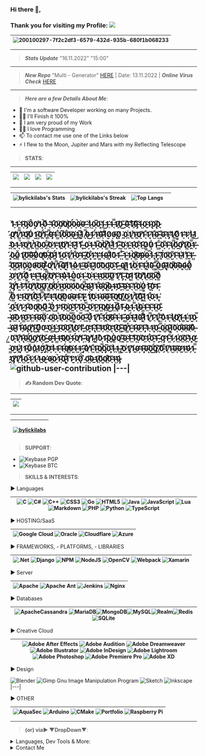 ### Hi there 👋, 
### Thank you for visiting my Profile: ![](https://komarev.com/ghpvc/?username=bylickilabs&color=grey&style=plastic)
|![200100297-7f2c2df3-6579-432d-935b-680f1b068233](https://user-images.githubusercontent.com/109308073/200102033-41038eb2-92fe-4ff3-b711-23bbae4cbdcb.gif)|
|---|
---
> ***Stats Update*** "16.11.2022" "15:00"
---
> ***New Repo*** "Multi - Generator" [HERE](https://github.com/bylickilabs/Multi-Generator) | Date: 13.11.2022 | ***Online Virus Check*** [HERE](https://www.virustotal.com/gui/url/67164087cd85262d94241eb483c92bcfb87231850656fdef0e3e7c1a43026c01)
---
> ***Here are a few Details About Me***:
- 🔭 I'm a software Developer working on many Projects.
- 🕵️‍♀️ I'll Finish it 100%
- 🧸 I am very proud of my Work
- 🧑‍💻 I love Programming
- 📫 To contact me use one of the Links below
- ⚡ I flew to the Moon, Jupiter and Mars with my Reflecting Telescope
> **STATS**:
---
|![](http://github-profile-summary-cards.vercel.app/api/cards/stats?username=bylickilabs&theme=github_dark)|![](http://github-profile-summary-cards.vercel.app/api/cards/productive-time?username=bylickilabs&theme=github_dark&utcOffset=8)|![](http://github-profile-summary-cards.vercel.app/api/cards/repos-per-language?username=bylickilabs&theme=github_dark)|![](http://github-profile-summary-cards.vercel.app/api/cards/most-commit-language?username=bylickilabs&theme=github_dark)|
|---|---|---|---|
---
|![bylickilabs's Stats](https://github-readme-stats.vercel.app/api?username=bylickilabs&theme=vue-dark&show_icons=true&hide_border=true&count_private=true)|![bylickilabs's Streak](https://github-readme-streak-stats.herokuapp.com/?user=bylickilabs&theme=vue-dark&hide_border=true)|![Top Langs](https://github-readme-stats.vercel.app/api/top-langs/?username=bylickilabs&theme=vue-dark&langs_count=10)|[](http://github-profile-summary-cards.vercel.app/api/cards/profile-details?username=bylickilabs&theme=github_dark)|
|---|---|---|---|
---
1̴̞̏1̵͈͐1̵͔̆0̵̡͐0̸̣̂0̸̣̍1̵̨̚0̸̦͌ ̶̛͉1̴̹͒0̷̩͆0̸̣̎0̸̢̾0̷̙̈́0̷̟̚0̶̩͗0̶̠̔ ̵̲̽1̷̺̉0̷̙̅0̴̥̈1̴́͜1̶̠̇1̶͉̿1̸̗͊0̵̎͜ ̶̠͆0̴̖͝1̸̗͝0̶̡̌1̴̺́0̵̬̇1̴̢̽0̵̢̋0̷̖̀ ̴̢́0̸̹̓1̸͇̿1̷̫̔0̸̻̆0̷̬̇1̴̻̋0̸̯̈́1̵̥̆ ̸͎̿0̶̡̕1̴͇͋1̸̘̅0̷̗͋0̷̩̈0̶̍͜1̶̯̅1̷͈͒ ̸̝̿0̶̀͜1̷̠̈́1̵̲̕0̶͕͝1̸̬͋0̸̣̓0̵̢̈0̸̛͓ ̴̰͛0̴̪̾1̸͍̾1̵̰̕0̸̩̎1̵̘͒1̷̨̋1̶̺͒0̷̺̂ ̵̟̐0̶͉̆1̶̡̔1̸̰̏0̸͇͌1̶̛̙1̷̜̓1̵͚̉1̷̛͜ ̴̪̔0̵͈̀1̵͓̚1̴͉̓0̸̻̾1̸̭̚1̵̻͑0̴̤̀0̵̟̈́ ̸̫͐0̷̼͛1̴̟̓1̸̯̔0̸̙͆1̵͉͑1̵̟͂1̸͚̌1̵̨̾ ̴̰̀0̴̦͗1̶̮͘1̴̦̅0̸̩̚0̸̳̅1̶̟̀1̸͋͜1̷̜̐ ̵̮̌0̵̺͐1̴̭̽1̴̖̊0̴̜̐1̴̪̂0̷͇͘0̷͙̉1̴͇̈́ ̷̹͆0̵͓͌1̶̝̌1̸̺̿0̴̱́0̸̣̐1̸͇̎0̴̯̿1̶̟̓ ̷̥́0̷̰̀0̷͈̆1̸̳̆0̵̫̌0̶͖͝0̷͙̉0̸̥̕0̶̟̈́ ̸̢̄0̵͔̈́1̸͉̀1̷̻́0̴̜̎1̸̲̈́1̵̫͋0̵̛̫1̶̱̌ ̸̯̋0̷̥͋1̴̛̱1̴̳̓1̶͉́0̶̪͗1̷̦͋0̵̠̃1̴͔̈́ ̵̦̅1̵̳̍1̴͓̚0̸̳̐0̶̢̒0̶̦̾0̵͍̿1̴̢̉1̵̜͆ ̸͎̈́1̷͓͂0̷̲̎0̷̮͌1̵̠̆1̶̼̾1̷̧̊1̶̰̎1̶̻̓ ̵̦̐0̷̳͠0̷̙͠1̷̧̌0̴̗͑0̸͇̓0̵̠̆0̴͓͂0̶̛̙ ̷͖͐0̸͋ͅ1̸̹̿1̶͙̅0̸̟͝1̸͔͂1̶̪̏0̷̤̉1̶̰̔ ̴̤̆0̶͎͒1̴̻̑1̸͎̂0̵̠̌0̷̼̃0̴̡̌0̴̱̑1̷̲̍ ̶̼̀0̸̭̍1̷͖͑1̸͔̚0̷̯̾1̶̠̄1̴̰̈́1̷͎̄0̶̻̋ ̵͇̿0̷̀͜0̶̢͠1̷͎̀0̸̩͌0̶͔̋0̶̥̀0̶̺́0̸͓̊ ̷̭̽0̷̛̜1̸͇̋1̷̠̈́0̷͇͒1̶̯̕1̶͇͊1̶̬̃0̸̡̿ ̸̝͊0̸̑ͅ1̵͔̌1̴̔ͅ0̶̦̉1̴͖̏0̸͇̀0̴̦̇1̴̫͑ ̴̛̟0̵̹͗1̶̪̽1̴̪̕0̴̲̌0̵̗̆0̷͚͠1̸̙̌1̴̡͠ ̴͙͘0̵̓ͅ1̸͍̏1̸̫̎0̸͓̋1̸̫̏0̴̪̌0̷̟̅0̸͚͋ ̷͓̐0̸̡̈́1̴͖̃1̷̠͝1̷̝̈́0̸͍̋1̸̞̊0̷̳͊0̷͓͘ ̸̳̃0̸̞̈́0̷̪̈́1̴͇̔0̵̜̑0̵͔̽0̵̠́0̷̝̏0̸̪̿ ̶̪̄0̴̼͆1̸͓͗1̶̦͋0̴̧̊0̸̻̅0̶̧̀1̴̗̓0̴̟͠ ̶̛̼0̶͖̂1̴͉̋1̵̤̐0̷̫̾0̷͇̇1̵̬͝0̵̣̒1̴̩͊ ̸̹̿0̸͍̏1̴̫̒1̵͍̋0̸̟̆1̸̫̈́0̴͇͝1̷͕̿1̸̩͝ ̶̩̓1̶̓ͅ1̸̝̃0̸̬̎0̸͔͑0̶̟̑0̶͕̔1̵̘͠1̵̰̄ ̷̦̈́1̸̦̒0̴̟͗1̵̠̇0̶͙̎0̶̮͠1̵̖͠0̸͖̒0̸̰̂ ̸̰́0̷̳͐1̸̩̚1̸̜͝0̴̯͠1̸͖̕1̴̖͋0̵̝͛1̵̥͘ ̷̮́0̵̭̈́1̸̞́1̷̯͛1̵̣̐0̸̣͑0̸̥̑0̷̤͘0̷͆͜ ̴̱̐0̸̇͜1̷̣̒1̵̗̌0̴̺͗0̵̰̑1̷̩͠1̴̼̋0̵̫̿ ̵̥̈0̷̼̎1̷̻̄1̴̺͊0̸̪͘0̶̇͜1̴̫̚0̷͓͐1̸̧̓ ̶̞̃0̵̯̀1̴̙̿1̸̬̾0̶͇͑1̶̲͂1̶͉̌1̵͖͆0̵̗̐ ̶̥̍0̵̲̄0̷̩̏1̵͇̔0̵̤̌1̵̤̽1̶̹̎0̵̟̑0̸͓̈ ̴̙́0̴̰̊0̴̟̚1̸̞̑0̴̘͗0̴̬̿0̸͇̄0̷̠̿0̵̤̎ ̷̝̐0̷͙͐1̸͓̋1̴̠͌1̵̭̈́0̸̗̄0̶̠̐1̶͕̾1̴͕̋ ̶͇͐0̶̦̈́1̶̱̈1̷͎̀0̶͙͋1̷͔͋1̸̬̿1̷͉̑1̸̥͋ ̵̛̫0̴̝̉1̶̙̽1̸̯̉0̸̢̂1̶͚́1̴̮̾1̷̮̔0̷͓̿ ̶̱̍0̵̞̽1̷͉̈́1̶̗̇0̴̢́0̸̥̌1̵̆͜0̷͎͆0̷̫̒ ̴̩̕0̵̳̍1̴̍͜1̴̠͊0̴̟̂0̷͇̎1̸̭̏0̷̛̹1̴̜̓ ̵̪̏0̴̥̔1̴̢̂1̶̤͠1̵͎̒0̷̫̐0̴̨̒1̸̱̂0̷̻̂ ̶̲͠0̸̳̈́1̵̮̽1̶̘̂0̷̫͂1̶̧̆1̵͉̀1̵̥̓0̷̪̽ ̵̝̿0̵͚̾0̵̪̂1̸͇̄0̵̩͑0̵̘̐0̶̞̎0̸̠̌0̶͎̉ ̷͍͘0̴̋ͅ1̸̘̊1̶̨̊0̴̼̈́0̴́͜0̸̗̍1̸͉̎0̷̮͐ ̴̗́0̶̥̔1̶̳̉1̶̞̕0̸̙̃0̵̮͗1̴̜̈́0̸̛̟1̴̦͆ ̶̠̂0̸̡͘1̷̲́1̷͚̊0̷̘̏1̷̢̑0̴̬̀0̷͈̀0̸̤̍ ̴̱̌0̶͍͛1̵̲͝1̴̩͂0̵̣̋0̴̤̕1̷̖͋0̵͍͂1̶̝̋ ̷̪́0̷̡̕1̵͖͌1̷̗́1̷̲̾0̷̲̋0̵̪̎1̵̥̀0̵̬̓ ̵̳͐0̵̮̒1̷̯̾1̸͓̓1̵͍͂0̷̧̆0̴̼̉1̷̬̈́0̷̔ͅ ̸̪͒0̴̩̓1̶̘̉1̵̝̎1̶͉̈́0̸̻̒0̶͈̍1̶͖́1̶̝̓ ̶̡̂0̸̠̉1̴͖͒1̴̺͊0̸̿ͅ0̴̡̅0̴̧̎1̶̪̉1̵͇͘ ̸̮̄0̷̫͗1̸̡͊1̴̰́0̶̝̓1̶̧̌0̴̋ͅ0̴̈́͜0̸̡̃ ̸̙͝0̵̗͋1̸̙̆1̴̛̺0̶̹͊0̷̰̓1̶̤̒0̷̗́1̵͙̿ ̷̭̓0̸̡̆1̸̤̌1̴̺̉0̵̱̅1̷̻͛1̷̖́1̶̰̀0̶̼͘ ̷͉̓0̴̯͛0̷͍̚1̵͉̋0̵̨̈́1̸͕͠1̷̱̓1̷̩̍0̸͓̈́ ̷̲̉0̴̺̌0̶̰̀1̸̪̋0̴̮́0̸̤͒0̵͉̆1̶̺̕0̷̡́
![github-user-contribution](https://user-images.githubusercontent.com/109308073/200136854-36889630-86c6-4fb8-b261-976b6ac08274.svg)
|---|
---
> **✍️ Random Dev Quote**:
---
|![](https://quotes-github-readme.vercel.app/api?type=horizontal&theme=dark)|
|---|
---
|<p align="left"><a href="https://github.com/ryo-ma/github-profile-trophy"><img src="https://github-profile-trophy.vercel.app/?username=bylickilabs" alt="bylickilabs" /></a></p>|
|---|

> **SUPPORT**:

- ![Keybase PGP](https://img.shields.io/keybase/pgp/bylickilabs?style=plastic)
- ![Keybase BTC](https://img.shields.io/keybase/btc/bylickilabs?style=plastic)

> **SKILLS & INTERESTS**:

► Languages

![C](https://img.shields.io/badge/c-%2300599C.svg?style=for-the-badge&logo=c&logoColor=white) ![C#](https://img.shields.io/badge/c%23-%23239120.svg?style=for-the-badge&logo=c-sharp&logoColor=white) ![C++](https://img.shields.io/badge/c++-%2300599C.svg?style=for-the-badge&logo=c%2B%2B&logoColor=white) ![CSS3](https://img.shields.io/badge/css3-%231572B6.svg?style=for-the-badge&logo=css3&logoColor=white) ![Go](https://img.shields.io/badge/go-%2300ADD8.svg?style=for-the-badge&logo=go&logoColor=white) ![HTML5](https://img.shields.io/badge/html5-%23E34F26.svg?style=for-the-badge&logo=html5&logoColor=white) ![Java](https://img.shields.io/badge/java-%23ED8B00.svg?style=for-the-badge&logo=java&logoColor=white) ![JavaScript](https://img.shields.io/badge/javascript-%23323330.svg?style=for-the-badge&logo=javascript&logoColor=%23F7DF1E) ![Lua](https://img.shields.io/badge/lua-%232C2D72.svg?style=for-the-badge&logo=lua&logoColor=white) ![Markdown](https://img.shields.io/badge/markdown-%23000000.svg?style=for-the-badge&logo=markdown&logoColor=white) ![PHP](https://img.shields.io/badge/php-%23777BB4.svg?style=for-the-badge&logo=php&logoColor=white) ![Python](https://img.shields.io/badge/python-3670A0?style=for-the-badge&logo=python&logoColor=ffdd54) ![TypeScript](https://img.shields.io/badge/typescript-%23007ACC.svg?style=for-the-badge&logo=typescript&logoColor=white)|
|---|


► HOSTING/SaaS

![Google Cloud](https://img.shields.io/badge/Google%20Cloud-%234285F4.svg?style=for-the-badge&logo=google-cloud&logoColor=white) ![Oracle](https://img.shields.io/badge/Oracle-F80000?style=for-the-badge&logo=oracle&logoColor=white) ![Cloudflare](https://img.shields.io/badge/Cloudflare-F38020?style=for-the-badge&logo=Cloudflare&logoColor=white) ![Azure](https://img.shields.io/badge/azure-%230072C6.svg?style=for-the-badge&logo=azure-devops&logoColor=white)|
|---|


► FRAMEWORKS, - PLATFORMS, - LIBRARIES

![.Net](https://img.shields.io/badge/.NET-5C2D91?style=for-the-badge&logo=.net&logoColor=white) ![Django](https://img.shields.io/badge/django-%23092E20.svg?style=for-the-badge&logo=django&logoColor=white) ![NPM](https://img.shields.io/badge/NPM-%23000000.svg?style=for-the-badge&logo=npm&logoColor=white) ![NodeJS](https://img.shields.io/badge/node.js-6DA55F?style=for-the-badge&logo=node.js&logoColor=white) ![OpenCV](https://img.shields.io/badge/opencv-%23white.svg?style=for-the-badge&logo=opencv&logoColor=white) ![Webpack](https://img.shields.io/badge/webpack-%238DD6F9.svg?style=for-the-badge&logo=webpack&logoColor=black) ![Xamarin](https://img.shields.io/badge/Xamarin-3199DC?style=for-the-badge&logo=xamarin&logoColor=white)|
|---|


► Server

![Apache](https://img.shields.io/badge/apache-%23D42029.svg?style=for-the-badge&logo=apache&logoColor=white) ![Apache Ant](https://img.shields.io/badge/Apache%20Ant-A81C7D?style=for-the-badge&logo=Apache%20Ant&logoColor=white) ![Jenkins](https://img.shields.io/badge/jenkins-%232C5263.svg?style=for-the-badge&logo=jenkins&logoColor=white) ![Nginx](https://img.shields.io/badge/nginx-%23009639.svg?style=for-the-badge&logo=nginx&logoColor=white)|
|---|


► Databases

![ApacheCassandra](https://img.shields.io/badge/cassandra-%231287B1.svg?style=for-the-badge&logo=apache-cassandra&logoColor=white) ![MariaDB](https://img.shields.io/badge/MariaDB-003545?style=for-the-badge&logo=mariadb&logoColor=white)![MongoDB](https://img.shields.io/badge/MongoDB-%234ea94b.svg?style=for-the-badge&logo=mongodb&logoColor=white)![MySQL](https://img.shields.io/badge/mysql-%2300f.svg?style=for-the-badge&logo=mysql&logoColor=white)![Realm](https://img.shields.io/badge/Realm-39477F?style=for-the-badge&logo=realm&logoColor=white)![Redis](https://img.shields.io/badge/redis-%23DD0031.svg?style=for-the-badge&logo=redis&logoColor=white)![SQLite](https://img.shields.io/badge/sqlite-%2307405e.svg?style=for-the-badge&logo=sqlite&logoColor=white)|
|---|


► Creative Cloud

![Adobe After Effects](https://img.shields.io/badge/Adobe%20After%20Effects-9999FF.svg?style=for-the-badge&logo=Adobe%20After%20Effects&logoColor=white) ![Adobe Audition](https://img.shields.io/badge/Adobe%20Audition-9999FF.svg?style=for-the-badge&logo=Adobe%20Audition&logoColor=white) ![Adobe Dreamweaver](https://img.shields.io/badge/Adobe%20Dreamweaver-FF61F6.svg?style=for-the-badge&logo=Adobe%20Dreamweaver&logoColor=white) ![Adobe Illustrator](https://img.shields.io/badge/adobeillustrator-%23FF9A00.svg?style=for-the-badge&logo=adobeillustrator&logoColor=white) ![Adobe InDesign](https://img.shields.io/badge/Adobe%20InDesign-49021F?style=for-the-badge&logo=adobeindesign&logoColor=white) ![Adobe Lightroom](https://img.shields.io/badge/Adobe%20Lightroom-31A8FF.svg?style=for-the-badge&logo=Adobe%20Lightroom&logoColor=white) ![Adobe Photoshop](https://img.shields.io/badge/adobephotoshop-%2331A8FF.svg?style=for-the-badge&logo=adobephotoshop&logoColor=white) ![Adobe Premiere Pro](https://img.shields.io/badge/Adobe%20Premiere%20Pro-9999FF.svg?style=for-the-badge&logo=Adobe%20Premiere%20Pro&logoColor=white) ![Adobe XD](https://img.shields.io/badge/Adobe%20XD-470137?style=for-the-badge&logo=Adobe%20XD&logoColor=#FF61F6)|
|---|


► Design

![Blender](https://img.shields.io/badge/blender-%23F5792A.svg?style=for-the-badge&logo=blender&logoColor=white) ![Gimp Gnu Image Manipulation Program](https://img.shields.io/badge/Gimp-657D8B?style=for-the-badge&logo=gimp&logoColor=FFFFFF) ![Sketch](https://img.shields.io/badge/Sketch-FFB387?style=for-the-badge&logo=sketch&logoColor=black) ![Inkscape](https://img.shields.io/badge/Inkscape-e0e0e0?style=for-the-badge&logo=inkscape&logoColor=080A13)
|---|


► OTHER

![AquaSec](https://img.shields.io/badge/aqua-%231904DA.svg?style=for-the-badge&logo=aqua&logoColor=#0018A8) ![Arduino](https://img.shields.io/badge/-Arduino-00979D?style=for-the-badge&logo=Arduino&logoColor=white) ![CMake](https://img.shields.io/badge/CMake-%23008FBA.svg?style=for-the-badge&logo=cmake&logoColor=white) ![Portfolio](https://img.shields.io/badge/Portfolio-%23000000.svg?style=for-the-badge&logo=firefox&logoColor=#FF7139) ![Raspberry Pi](https://img.shields.io/badge/-RaspberryPi-C51A4A?style=for-the-badge&logo=Raspberry-Pi)|
|---|
---
> **(or) via► ▼DropDown▼**:

<details>
<summary>Languages, Dev Tools & More:</summary>
<ul><li>
<details>
<summary>Languages</summary>
<a href="https://www.cprogramming.com/" target="_blank" rel="noreferrer"> <img src="https://raw.githubusercontent.com/devicons/devicon/master/icons/c/c-original.svg" alt="c" width="40" height="40"/> </a> <a href="https://www.w3schools.com/cpp/" target="_blank" rel="noreferrer"> <img src="https://raw.githubusercontent.com/devicons/devicon/master/icons/cplusplus/cplusplus-original.svg" alt="cplusplus" width="40" height="40"/> </a> <a href="https://www.w3schools.com/cs/" target="_blank" rel="noreferrer"> <img src="https://raw.githubusercontent.com/devicons/devicon/master/icons/csharp/csharp-original.svg" alt="csharp" width="40" height="40"/> </a> <a href="https://www.php.net" target="_blank" rel="noreferrer"> <img src="https://raw.githubusercontent.com/devicons/devicon/master/icons/php/php-original.svg" alt="php" width="40" height="40"/> </a> <a href="https://www.java.com" target="_blank" rel="noreferrer"> <img src="https://raw.githubusercontent.com/devicons/devicon/master/icons/java/java-original.svg" alt="java" width="40" height="40"/> </a> <a href="https://www.python.org" target="_blank" rel="noreferrer"> <img src="https://raw.githubusercontent.com/devicons/devicon/master/icons/python/python-original.svg" alt="python" width="40" height="40"/> </a> <a href="https://www.rust-lang.org" target="_blank" rel="noreferrer"> <img src="https://raw.githubusercontent.com/devicons/devicon/master/icons/rust/rust-plain.svg" alt="rust" width="40" height="40"/> </a> <a href="https://www.perl.org/" target="_blank" rel="noreferrer"> <img src="https://api.iconify.design/logos-perl.svg" alt="perl" width="40" height="40"/> </a> <a href="https://developer.apple.com/library/archive/documentation/Cocoa/Conceptual/ProgrammingWithObjectiveC/Introduction/Introduction.html" target="_blank" rel="noreferrer"> <img src="https://www.vectorlogo.zone/logos/apple_objectivec/apple_objectivec-icon.svg" alt="objectivec" width="40" height="40"/> </a> <a href="https://golang.org" target="_blank" rel="noreferrer"> <img src="https://raw.githubusercontent.com/devicons/devicon/master/icons/go/go-original.svg" alt="go" width="40" height="40"/> </a> <a href="https://developer.mozilla.org/en-US/docs/Web/JavaScript" target="_blank" rel="noreferrer"> <img src="https://raw.githubusercontent.com/devicons/devicon/master/icons/javascript/javascript-original.svg" alt="javascript" width="40" height="40"/> </a> <a href="https://www.typescriptlang.org/" target="_blank" rel="noreferrer"> <img src="https://raw.githubusercontent.com/devicons/devicon/master/icons/typescript/typescript-original.svg" alt="typescript" width="40" height="40"/> </a>
</details></li>
<li> 
<details>
<summary>Frontend Development</summary>
<a href="https://www.w3schools.com/css/" target="_blank" rel="noreferrer"> <img src="https://raw.githubusercontent.com/devicons/devicon/master/icons/css3/css3-original-wordmark.svg" alt="css3" width="40" height="40"/> </a> <a href="https://reactjs.org/" target="_blank" rel="noreferrer"> <img src="https://raw.githubusercontent.com/devicons/devicon/master/icons/react/react-original-wordmark.svg" alt="react" width="40" height="40"/> </a> <a href="https://backbonejs.org" target="_blank" rel="noreferrer"> <img src="https://raw.githubusercontent.com/devicons/devicon/master/icons/backbonejs/backbonejs-original-wordmark.svg" alt="backbonejs" width="40" height="40"/> </a> <a href="https://www.w3.org/html/" target="_blank" rel="noreferrer"> <img src="https://raw.githubusercontent.com/devicons/devicon/master/icons/html5/html5-original-wordmark.svg" alt="html5" width="40" height="40"/> </a> <a href="https://www.wxwidgets.org/" target="_blank" rel="noreferrer"> <img src="https://upload.wikimedia.org/wikipedia/commons/b/bb/WxWidgets.svg" alt="wx_widgets" width="40" height="40"/> </a> <a href="https://www.gtk.org/" target="_blank" rel="noreferrer"> <img src="https://upload.wikimedia.org/wikipedia/commons/7/71/GTK_logo.svg" alt="gtk" width="40" height="40"/> </a>
</details></li>
<li>  
<details>
<summary>Backend Development</summary>
<a href="https://expressjs.com" target="_blank" rel="noreferrer"> <img src="https://raw.githubusercontent.com/devicons/devicon/master/icons/express/express-original-wordmark.svg" alt="express" width="40" height="40"/> </a> <a href="https://nodejs.org" target="_blank" rel="noreferrer"> <img src="https://raw.githubusercontent.com/devicons/devicon/master/icons/nodejs/nodejs-original-wordmark.svg" alt="nodejs" width="40" height="40"/> </a> <a href="https://www.nginx.com" target="_blank" rel="noreferrer"> <img src="https://raw.githubusercontent.com/devicons/devicon/master/icons/nginx/nginx-original.svg" alt="nginx" width="40" height="40"/> </a> <a href="https://kafka.apache.org/" target="_blank" rel="noreferrer"> <img src="https://www.vectorlogo.zone/logos/apache_kafka/apache_kafka-icon.svg" alt="kafka" width="40" height="40"/> </a> <a href="https://graphql.org" target="_blank" rel="noreferrer"> <img src="https://www.vectorlogo.zone/logos/graphql/graphql-icon.svg" alt="graphql" width="40" height="40"/> </a> <a href="https://lucene.apache.org/solr/" target="_blank" rel="noreferrer"> <img src="https://www.vectorlogo.zone/logos/apache_solr/apache_solr-icon.svg" alt="solr" width="40" height="40"/> </a> <a href="https://openresty.org/" target="_blank" rel="noreferrer"> <img src="https://openresty.org/images/logo.png" alt="openresty" width="40" height="40"/> <a href="https://nestjs.com/" target="_blank" rel="noreferrer"> <img src="https://raw.githubusercontent.com/devicons/devicon/master/icons/nestjs/nestjs-plain.svg" alt="nestjs" width="40" height="40"/> </a>
</details></li>
<li>  
<details>
<summary>Mobile Development</summary>
<a href="https://developer.android.com" target="_blank" rel="noreferrer"> <img src="https://raw.githubusercontent.com/devicons/devicon/master/icons/android/android-original-wordmark.svg" alt="android" width="40" height="40"/> </a> <a href="https://dotnet.microsoft.com/apps/xamarin" target="_blank" rel="noreferrer"> <img src="https://raw.githubusercontent.com/detain/svg-logos/780f25886640cef088af994181646db2f6b1a3f8/svg/xamarin.svg" alt="xamarin" width="40" height="40"/> </a> <a href="https://reactnative.dev/" target="_blank" rel="noreferrer"> <img src="https://reactnative.dev/img/header_logo.svg" alt="reactnative" width="40" height="40"/> </a>
</details></li>
<li>
<details>
<summary>Database</summary>
<a href="https://www.oracle.com/" target="_blank" rel="noreferrer"> <img src="https://raw.githubusercontent.com/devicons/devicon/master/icons/oracle/oracle-original.svg" alt="oracle" width="40" height="40"/> </a> <a href="https://www.mysql.com/" target="_blank" rel="noreferrer"> <img src="https://raw.githubusercontent.com/devicons/devicon/master/icons/mysql/mysql-original-wordmark.svg" alt="mysql" width="40" height="40"/> </a> <a href="https://www.microsoft.com/en-us/sql-server" target="_blank" rel="noreferrer"> <img src="https://www.svgrepo.com/show/303229/microsoft-sql-server-logo.svg" alt="mssql" width="40" height="40"/> </a> <a href="https://www.mongodb.com/" target="_blank" rel="noreferrer"> <img src="https://raw.githubusercontent.com/devicons/devicon/master/icons/mongodb/mongodb-original-wordmark.svg" alt="mongodb" width="40" height="40"/> </a> <a href="https://www.postgresql.org" target="_blank" rel="noreferrer"> <img src="https://raw.githubusercontent.com/devicons/devicon/master/icons/postgresql/postgresql-original-wordmark.svg" alt="postgresql" width="40" height="40"/> </a> <a href="https://cassandra.apache.org/" target="_blank" rel="noreferrer"> <img src="https://www.vectorlogo.zone/logos/apache_cassandra/apache_cassandra-icon.svg" alt="cassandra" width="40" height="40"/> </a> <a href="https://mariadb.org/" target="_blank" rel="noreferrer"> <img src="https://www.vectorlogo.zone/logos/mariadb/mariadb-icon.svg" alt="mariadb" width="40" height="40"/> </a> <a href="https://hive.apache.org/" target="_blank" rel="noreferrer"> <img src="https://www.vectorlogo.zone/logos/apache_hive/apache_hive-icon.svg" alt="hive" width="40" height="40"/> </a> <a href="https://redis.io" target="_blank" rel="noreferrer"> <img src="https://raw.githubusercontent.com/devicons/devicon/master/icons/redis/redis-original-wordmark.svg" alt="redis" width="40" height="40"/> </a> </a> <a href="https://www.sqlite.org/" target="_blank" rel="noreferrer"> <img src="https://www.vectorlogo.zone/logos/sqlite/sqlite-icon.svg" alt="sqlite" width="40" height="40"/> <a href="https://realm.io/" target="_blank" rel="noreferrer"> <img src="https://raw.githubusercontent.com/bestofjs/bestofjs-webui/8665e8c267a0215f3159df28b33c365198101df5/public/logos/realm.svg" alt="realm" width="40" height="40"/> </a>
</details></li>
<li>
<details>
<summary>Framework</summary>
<a href="https://dotnet.microsoft.com/" target="_blank" rel="noreferrer"> <img src="https://raw.githubusercontent.com/devicons/devicon/master/icons/dot-net/dot-net-original-wordmark.svg" alt="dotnet" width="40" height="40"/> </a> <a href="https://www.electronjs.org" target="_blank" rel="noreferrer"> <img src="https://raw.githubusercontent.com/devicons/devicon/master/icons/electron/electron-original.svg" alt="electron" width="40" height="40"/> </a> <a href="https://quasar.dev/" target="_blank" rel="noreferrer"> <img src="https://cdn.quasar.dev/logo/svg/quasar-logo.svg" alt="quasar" width="40" height="40"/> </a>
</details></li>
<li> 
<details>
<summary>Software</summary>
<a href="https://www.blender.org/" target="_blank" rel="noreferrer"> <img src="https://download.blender.org/branding/community/blender_community_badge_white.svg" alt="blender" width="40" height="40"/> </a> <a href="https://www.mathworks.com/" target="_blank" rel="noreferrer"> <img src="https://upload.wikimedia.org/wikipedia/commons/2/21/Matlab_Logo.png" alt="matlab" width="40" height="40"/> </a> <a href="https://www.sketch.com/" target="_blank" rel="noreferrer"> <img src="https://www.vectorlogo.zone/logos/sketchapp/sketchapp-icon.svg" alt="sketch" width="40" height="40"/> </a> <a href="https://www.framer.com/" target="_blank" rel="noreferrer"> <img src="https://www.vectorlogo.zone/logos/framer/framer-icon.svg" alt="framer" width="40" height="40"/> </a><a href="https://www.figma.com/" target="_blank" rel="noreferrer"> <img src="https://www.vectorlogo.zone/logos/figma/figma-icon.svg" alt="figma" width="40" height="40"/> </a> <a href="https://www.invisionapp.com/" target="_blank" rel="noreferrer"> <img src="https://www.vectorlogo.zone/logos/invisionapp/invisionapp-icon.svg" alt="invision" width="40" height="40"/> </a> <a href="https://www.adobe.com/in/products/illustrator.html" target="_blank" rel="noreferrer"> <img src="https://www.vectorlogo.zone/logos/adobe_illustrator/adobe_illustrator-icon.svg" alt="illustrator" width="40" height="40"/> </a> <a href="https://www.adobe.com/products/xd.html" target="_blank" rel="noreferrer"> <img src="https://cdn.worldvectorlogo.com/logos/adobe-xd.svg" alt="xd" width="40" height="40"/> </a> <a href="https://www.photoshop.com/en" target="_blank" rel="noreferrer"> <img src="https://raw.githubusercontent.com/devicons/devicon/master/icons/photoshop/photoshop-line.svg" alt="photoshop" width="40" height="40"/> </a>
</details></li>
<li> 
<details>
<summary>Game Engines</summary>
<a href="https://unity.com/" target="_blank" rel="noreferrer"> <img src="https://www.vectorlogo.zone/logos/unity3d/unity3d-icon.svg" alt="unity" width="40" height="40"/> </a> <a href="https://unrealengine.com/" target="_blank" rel="noreferrer"> <img src="https://raw.githubusercontent.com/kenangundogan/fontisto/036b7eca71aab1bef8e6a0518f7329f13ed62f6b/icons/svg/brand/unreal-engine.svg" alt="unreal" width="40" height="40"/> </a>
</details></li>
<li> 
<details>
<summary>OTHER</summary>
<a href="https://www.linux.org/" target="_blank" rel="noreferrer"> <img src="https://raw.githubusercontent.com/devicons/devicon/master/icons/linux/linux-original.svg" alt="linux" width="40" height="40"/> </a> <a href="https://git-scm.com/" target="_blank" rel="noreferrer"> <img src="https://www.vectorlogo.zone/logos/git-scm/git-scm-icon.svg" alt="git" width="40" height="40"/> </a> <a href="https://www.arduino.cc/" target="_blank" rel="noreferrer"> <img src="https://cdn.worldvectorlogo.com/logos/arduino-1.svg" alt="arduino" width="40" height="40"/> </a>
</details></li></ul>
</details>

<details>
<summary>Contact Me</summary>
<ul><li>
<details>
<summary>Keybase</summary>
© https://keybase.io/bylickilabs
</details></li>
<li> 
<details>
<summary>Github</summary>
© https://github.com/bylickilabs
</details></li>
<li>  
<details>
<summary>Twitter</summary>
© https://twitter.com/DonDada_1703
</details></li>
<li>  
<details>
<summary>Twitch</summary>
© https://www.twitch.tv/dondada1703
</details></li>
<li>
<details>
<summary>TikTok</summary>
© https://www.tiktok.com/@dodada_1703
</details></li>
<li>
<details>
<summary>soundcloud</summary>
© https://soundcloud.com/don-dada-1703
</details></li>
<li> 
<details>
<summary>Instagram</summary>
© https://www.instagram.com/Dondada_1703/
</details></li>
<li> 
<details>
<summary>Telegram</summary>
© https://t.me/Bylickilabs  
</details></li></ul>
<!-- Proudly created with GPRM ( https://gprm.itsvg.in ) -->
<!--
**bylickilabs/bylickilabs** is a ✨ _special_ ✨ repository because its `README.md` (this file) appears on your GitHub profile.
Here are some ideas to get you started:
-->
